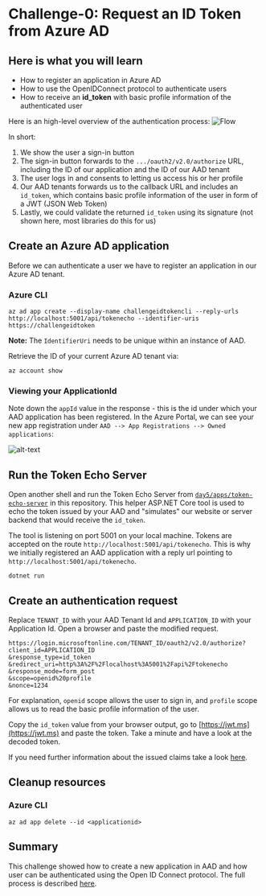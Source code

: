 # Challenge-0: Request an ID Token from Azure AD

## Here is what you will learn

- How to register an application in Azure AD
- How to use the OpenIDConnect protocol to authenticate users
- How to receive an __id_token__ with basic profile information of the authenticated user

Here is an high-level overview of the authentication process:
![Flow](./images/oidc-id-token-flow.png)

In short:

1. We show the user a sign-in button
1. The sign-in button forwards to the `.../oauth2/v2.0/authorize` URL, including the ID of our application and the ID of our AAD tenant
1. The user logs in and consents to letting us access his or her profile
1. Our AAD tenants forwards us to the callback URL and includes an `id_token`, which contains basic profile information of the user in form of a JWT (JSON Web Token)
1. Lastly, we could validate the returned `id_token` using its signature (not shown here, most libraries do this for us)

## Create an Azure AD application

Before we can authenticate a user we have to register an application in our Azure AD tenant.

### Azure CLI

```shell
az ad app create --display-name challengeidtokencli --reply-urls http://localhost:5001/api/tokenecho --identifier-uris https://challengeidtoken
```
**Note:** The `IdentifierUri` needs to be unique within an instance of AAD.

Retrieve the ID of your current Azure AD tenant via:

```shell
az account show 
```

### Viewing your ApplicationId

Note down the `appId` value in the response - this is the id under which your AAD application has been registered. In the Azure Portal, we can see your new app registration under `AAD --> App Registrations --> Owned applications`:

![alt-text](./images/aad_app_registration.png)

## Run the Token Echo Server

Open another shell and run the Token Echo Server from [`day5/apps/token-echo-server`](../apps/token-echo-server) in this repository. This helper ASP.NET Core tool is used to echo the token issued by your AAD and "simulates" our website or server backend that would receive the `id_token`.

The tool is listening on port 5001 on your local machine. Tokens are accepted on the route `http://localhost:5001/api/tokenecho`. This is why we initially registered an AAD application with a reply url pointing to `http://localhost:5001/api/tokenecho`.

```
dotnet run
```

## Create an authentication request

Replace `TENANT_ID` with your AAD Tenant Id and `APPLICATION_ID` with your Application Id. Open a browser and paste the modified request.

```
https://login.microsoftonline.com/TENANT_ID/oauth2/v2.0/authorize?
client_id=APPLICATION_ID
&response_type=id_token
&redirect_uri=http%3A%2F%2Flocalhost%3A5001%2Fapi%2Ftokenecho
&response_mode=form_post
&scope=openid%20profile
&nonce=1234
```

For explanation, `openid` scope allows the user to sign in, and `profile` scope allows us to read the basic profile information of the user.

Copy the `id_token` value from your browser output, go to [https://jwt.ms](https://jwt.ms) and paste the token. Take a minute and have a look at the decoded token.

If you need further information about the issued claims take a look [here](https://docs.microsoft.com/en-us/azure/active-directory/develop/id-tokens#header-claims).

## Cleanup resources

### Azure CLI

```shell
az ad app delete --id <applicationid>
```

## Summary

This challenge showed how to create a new application in AAD and how user can be authenticated using the Open ID Connect protocol. The full process is described [here](https://docs.microsoft.com/en-us/azure/active-directory/develop/v2-protocols-oidc).